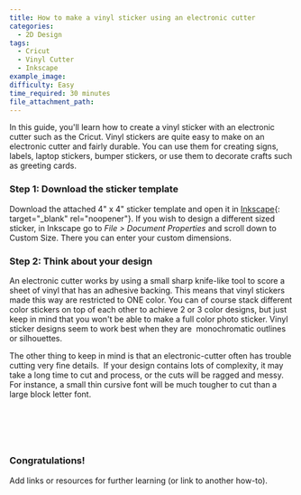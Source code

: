 ```yaml
---
title: How to make a vinyl sticker using an electronic cutter
categories:
  - 2D Design
tags:
  - Cricut
  - Vinyl Cutter
  - Inkscape
example_image:
difficulty: Easy
time_required: 30 minutes
file_attachment_path:
---
```


In this guide, you'll learn how to create a vinyl sticker with an electronic cutter such as the Cricut. Vinyl stickers are quite easy to make on an electronic cutter and fairly durable. You can use them for creating signs, labels, laptop stickers, bumper stickers, or use them to decorate crafts such as greeting cards.

### Step 1: Download the sticker template

Download the attached 4" x 4" sticker template and open it in [Inkscape](http://www.inkscape.org){: target="_blank" rel="noopener"}. If you wish to design a different sized sticker, in Inkscape go to *File &gt; Document Properties* and scroll down to Custom Size. There you can enter your custom dimensions.

### Step 2: Think about your design

An electronic cutter works by using a small sharp knife-like tool to score a sheet of vinyl that has an adhesive backing. This means that vinyl stickers made this way are restricted to ONE color. You can of course stack different color stickers on top of each other to achieve 2 or 3 color designs, but just keep in mind that you won't be able to make a full color photo sticker. Vinyl sticker designs seem to work best when they are&nbsp; monochromatic outlines or silhouettes.

The other thing to keep in mind is that an electronic-cutter often has trouble cutting very fine details.&nbsp; If your design contains lots of complexity, it may take a long time to cut and process, or the cuts will be ragged and messy. For instance, a small thin cursive font will be much tougher to cut than a large block letter font.

### &nbsp;

&nbsp;

### Congratulations\!

Add links or resources for further learning (or link to another how-to).
